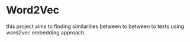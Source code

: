 # Word2Vec
this project aims to finding similarities between to between to texts using word2vec embedding approach.
